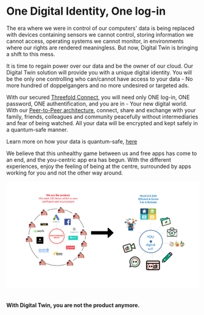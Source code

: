 # One Digital Identity, One log-in
The era where we were in control of our computers' data is being replaced with devices containing sensors we cannot control, storing information we cannot access, operating systems we cannot monitor, in environments where our rights are rendered meaningless. But now, Digital Twin is bringing a shift to this mess. 

It is time to regain power over our data and be the owner of our cloud. Our Digital Twin solution will provide you with a unique digital identity. You will be the only one controlling who can/cannot have access to your data - No more hundred of doppelgangers and no more undesired or targeted ads. 

With our secured [Threefold Connect](threefold_connect), you will need only ONE log-in, ONE password, ONE authentification, and you are in - Your new digital world. With our [Peer-to-Peer architecture](power_of_p2p), connect, share and exchange with your family, friends, colleagues and community peacefully without intermediaries and fear of being watched. All your data will be encrypted and kept safely in a quantum-safe manner.

Learn more on how your data is quantum-safe, [here](qsstoragesystem)

We believe that this unhealthy game between us and free apps has come to an end, and the you-centric app era has begun. With the different experiences, enjoy the feeling of being at the centre, surrounded by apps working for you and not the other way around.

![](img/you_centric.png) 

**With Digital Twin, you are not the product anymore.**



